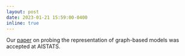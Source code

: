 ```yaml
---
layout: post
date: 2023-01-21 15:59:00-0400
inline: true
---
```


Our [paper](https://arxiv.org/pdf/2303.03951) on probing the representation of graph-based models was accepted at AISTATS.